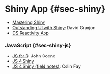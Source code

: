 # Shiny App {#sec-shiny}

-   [Mastering Shiny](https://mastering-shiny.org)
-   [Outstanding UI with Shiny](https://unleash-shiny.rinterface.com): David Granjon
-   [DS Reactivity App](https://ijlyttle.github.io/reactivity-three-ways-quarto/)

### JavaScript {#sec-shiny-js}

-   [JS for R](https://book.javascript-for-r.com): John Coene
-   [JS 4 Shiny](https://js4shiny.com)
-   [JS 4 Shiny (field notes)](https://connect.thinkr.fr/js4shinyfieldnotes/): Colin Fay